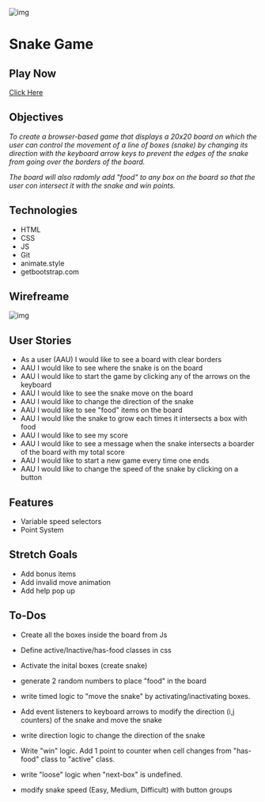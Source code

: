 ![img](https://i.imgur.com/25zouSk.jpg)
# Snake Game

## Play Now

[Click Here](https://snake-game-gc.netlify.app)

## Objectives

*To create a browser-based game that displays a 20x20 board on which the user can control the movement of a line of boxes (snake) by changing its direction with the keyboard arrow keys to prevent the edges of the snake from going over the borders of the board.*

*The board will also radomly add "food" to any box on the board so that the user con intersect it with the snake and win points.*

## Technologies

- HTML
- CSS
- JS
- Git
- animate.style
- getbootstrap.com

## Wirefreame

![img](https://i.imgur.com/7BSixhE.png)

## User Stories

- As a user (AAU) I would like to see a board with clear borders
- AAU I would like to see where the snake is on the board
- AAU I would like to start the game by clicking any of the arrows on the keyboard
- AAU I would like to see the snake move on the board
- AAU I would like to change the direction of the snake
- AAU I would like to see "food" items on the board
- AAU I would like the snake to grow each times it intersects a box with food
- AAU I would like to see my score
- AAU I would like to see a message when the snake intersects a boarder of the board with my total score
- AAU I would like to start a new game every time one ends
- AAU I would like to change the speed of the snake by clicking on a button

## Features

- Variable speed selectors
- Point System

## Stretch Goals

- Add bonus items
- Add invalid move animation
- Add help pop up

## To-Dos

- Create all the boxes inside the board from Js

- Define active/Inactive/has-food classes in css

- Activate the inital boxes (create snake)

- generate 2 random numbers to place "food" in the board

- write timed logic to "move the snake" by activating/inactivating boxes.

- Add event listeners to keyboard arrows to modify the direction (i,j counters) of the snake and move the snake

- write direction logic to change the direction of the snake

- Write "win" logic. Add 1 point to counter when cell changes from "has-food" class to "active" class. 

- write "loose" logic when "next-box" is undefined.

- modify snake speed (Easy, Medium, Difficult) with button groups